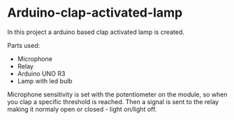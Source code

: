 # Arduino-clap-activated-lamp

In this project a arduino based clap activated lamp is created. 

Parts used:

- Microphone
- Relay
- Arduino UNO R3
- Lamp with led bulb

Microphone sensitivity is set with the potentiometer on the module, so when you clap a specific threshold is reached. 
Then a signal is sent to the relay making it normaly open or closed - light on/light off.
